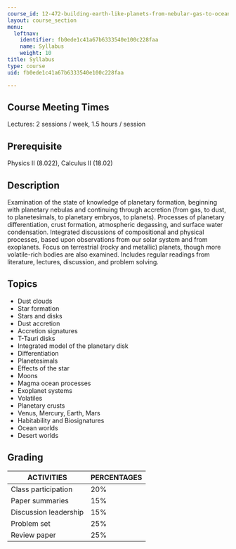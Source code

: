```yaml
---
course_id: 12-472-building-earth-like-planets-from-nebular-gas-to-ocean-worlds-fall-2008
layout: course_section
menu:
  leftnav:
    identifier: fb0ede1c41a67b6333540e100c228faa
    name: Syllabus
    weight: 10
title: Syllabus
type: course
uid: fb0ede1c41a67b6333540e100c228faa

---
```


Course Meeting Times
--------------------

Lectures: 2 sessions / week, 1.5 hours / session

Prerequisite
------------

Physics II (8.022), Calculus II (18.02)

Description
-----------

Examination of the state of knowledge of planetary formation, beginning with planetary nebulas and continuing through accretion (from gas, to dust, to planetesimals, to planetary embryos, to planets). Processes of planetary differentiation, crust formation, atmospheric degassing, and surface water condensation. Integrated discussions of compositional and physical processes, based upon observations from our solar system and from exoplanets. Focus on terrestrial (rocky and metallic) planets, though more volatile-rich bodies are also examined. Includes regular readings from literature, lectures, discussion, and problem solving.

Topics
------

*   Dust clouds
*   Star formation
*   Stars and disks
*   Dust accretion
*   Accretion signatures
*   T-Tauri disks
*   Integrated model of the planetary disk
*   Differentiation
*   Planetesimals
*   Effects of the star
*   Moons
*   Magma ocean processes
*   Exoplanet systems
*   Volatiles
*   Planetary crusts
*   Venus, Mercury, Earth, Mars
*   Habitability and Biosignatures
*   Ocean worlds
*   Desert worlds

Grading
-------

| ACTIVITIES | PERCENTAGES |
| --- | --- |
| Class participation | 20% |
| Paper summaries | 15% |
| Discussion leadership | 15% |
| Problem set | 25% |
| Review paper | 25%